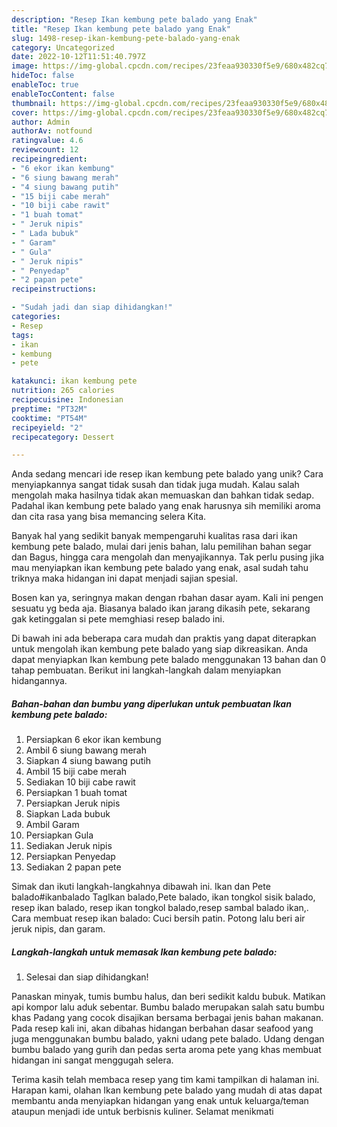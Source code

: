 ```yaml
---
description: "Resep Ikan kembung pete balado yang Enak"
title: "Resep Ikan kembung pete balado yang Enak"
slug: 1498-resep-ikan-kembung-pete-balado-yang-enak
category: Uncategorized
date: 2022-10-12T11:51:40.797Z
image: https://img-global.cpcdn.com/recipes/23feaa930330f5e9/680x482cq70/ikan-kembung-pete-balado-foto-resep-utama.jpg
hideToc: false
enableToc: true
enableTocContent: false
thumbnail: https://img-global.cpcdn.com/recipes/23feaa930330f5e9/680x482cq70/ikan-kembung-pete-balado-foto-resep-utama.jpg
cover: https://img-global.cpcdn.com/recipes/23feaa930330f5e9/680x482cq70/ikan-kembung-pete-balado-foto-resep-utama.jpg
author: Admin
authorAv: notfound
ratingvalue: 4.6
reviewcount: 12
recipeingredient:
- "6 ekor ikan kembung"
- "6 siung bawang merah"
- "4 siung bawang putih"
- "15 biji cabe merah"
- "10 biji cabe rawit"
- "1 buah tomat"
- " Jeruk nipis"
- " Lada bubuk"
- " Garam"
- " Gula"
- " Jeruk nipis"
- " Penyedap"
- "2 papan pete"
recipeinstructions:

- "Sudah jadi dan siap dihidangkan!"
categories:
- Resep
tags:
- ikan
- kembung
- pete

katakunci: ikan kembung pete 
nutrition: 265 calories
recipecuisine: Indonesian
preptime: "PT32M"
cooktime: "PT54M"
recipeyield: "2"
recipecategory: Dessert

---
```





Anda sedang mencari ide resep ikan kembung pete balado yang unik? Cara menyiapkannya sangat tidak susah dan tidak juga mudah. Kalau salah mengolah maka hasilnya tidak akan memuaskan dan bahkan tidak sedap. Padahal ikan kembung pete balado yang enak harusnya sih memiliki aroma dan cita rasa yang bisa memancing selera Kita.





Banyak hal yang sedikit banyak mempengaruhi kualitas rasa dari ikan kembung pete balado, mulai dari jenis bahan, lalu pemilihan bahan segar dan Bagus, hingga cara mengolah dan menyajikannya. Tak perlu pusing jika mau menyiapkan ikan kembung pete balado yang enak,      asal sudah tahu triknya maka hidangan ini dapat menjadi sajian spesial.














Bosen kan ya, seringnya makan dengan rbahan dasar ayam. Kali ini pengen sesuatu yg beda aja. Biasanya balado ikan jarang dikasih pete, sekarang gak ketinggalan si pete memghiasi resep balado ini.






Di bawah ini ada beberapa cara mudah dan praktis yang dapat diterapkan untuk mengolah ikan kembung pete balado yang siap dikreasikan. Anda dapat menyiapkan Ikan kembung pete balado menggunakan 13 bahan dan 0 tahap pembuatan. Berikut ini langkah-langkah dalam menyiapkan hidangannya.

<!--inarticleads1-->

##### Bahan-bahan dan bumbu yang diperlukan untuk pembuatan Ikan kembung pete balado:

1. Persiapkan 6 ekor ikan kembung
1. Ambil 6 siung bawang merah
1. Siapkan 4 siung bawang putih
1. Ambil 15 biji cabe merah
1. Sediakan 10 biji cabe rawit
1. Persiapkan 1 buah tomat
1. Persiapkan  Jeruk nipis
1. Siapkan  Lada bubuk
1. Ambil  Garam
1. Persiapkan  Gula
1. Sediakan  Jeruk nipis
1. Persiapkan  Penyedap
1. Sediakan 2 papan pete


Simak dan ikuti langkah-langkahnya dibawah ini. Ikan dan Pete balado#ikanbalado TagIkan balado,Pete balado, ikan tongkol sisik balado, resep ikan balado, resep ikan tongkol balado,resep sambal balado ikan,. Cara membuat resep ikan balado: Cuci bersih patin. Potong lalu beri air jeruk nipis, dan garam. 

<!--inarticleads2-->

##### Langkah-langkah untuk memasak Ikan kembung pete balado:


1. Selesai dan siap dihidangkan!

Panaskan minyak, tumis bumbu halus, dan beri sedikit kaldu bubuk. Matikan api kompor lalu aduk sebentar. Bumbu balado merupakan salah satu bumbu khas Padang yang cocok disajikan bersama berbagai jenis bahan makanan. Pada resep kali ini, akan dibahas hidangan berbahan dasar seafood yang juga menggunakan bumbu balado, yakni udang pete balado. Udang dengan bumbu balado yang gurih dan pedas serta aroma pete yang khas membuat hidangan ini sangat menggugah selera. 

Terima kasih telah membaca resep yang tim kami tampilkan di halaman ini. Harapan kami, olahan Ikan kembung pete balado yang mudah di atas dapat membantu anda menyiapkan hidangan yang enak untuk keluarga/teman ataupun menjadi ide untuk berbisnis kuliner. Selamat menikmati
